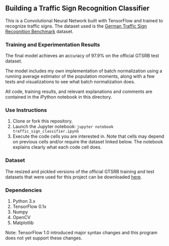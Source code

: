 ## Building a Traffic Sign Recognition Classifier

This is a Convolutional Neural Network built with TensorFlow and trained to recognize traffic signs. The dataset used is the [German Traffic Sign Recognition Benchmark](http://benchmark.ini.rub.de/?section=gtsrb) dataset.

### Training and Experimentation Results

The final model achieves an accuracy of 97.9% on the official GTSRB test dataset.

The model includes my own implementation of batch normalization using a running average estimator of the population moments, along with a few tests and visualizations to see what batch normalization does.

All code, training results, and relevant explanations and comments are contained in the iPython notebook in this directory.

### Use Instructions

1. Clone or fork this repository.
2. Launch the Jupyter notebook: `jupyter notebook traffic_sign_classifier.ipynb`
3. Execute the code cells you are interested in. Note that cells may depend on previous cells and/or require the dataset linked below. The notebook explains clearly what each code cell does.

### Dataset

The resized and pickled versions of the official GTSRB training and test datasets that were used for this project can be downloaded [here](https://drive.google.com/open?id=0B0WbA4IemlxlUmlJaDBXbzJHMFE).

### Dependencies

1. Python 3.x
2. TensorFlow 0.1x
4. Numpy
5. OpenCV
6. Matplotlib

Note: TensorFlow 1.0 introduced major syntax changes and this program does not yet support these changes.

